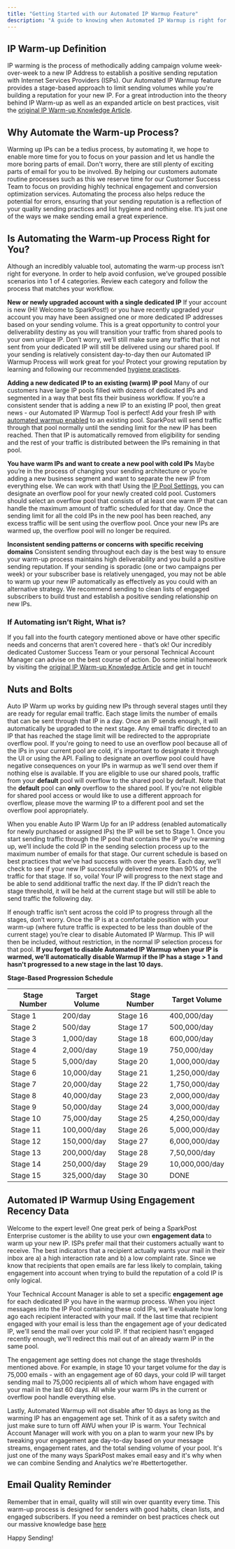 ```yaml
---
title: "Getting Started with our Automated IP Warmup Feature"
description: "A guide to knowing when Automated IP Warmup is right for you and how to use it"
---
```


## IP Warm-up Definition
IP warming is the process of methodically adding campaign volume week-over-week to a new IP Address to establish a positive sending reputation with Internet Services Providers (ISPs). Our Automated IP Warmup feature provides a stage-based approach to limit sending volumes while you're building a reputation for your new IP. For a great introduction into the theory behind IP Warm-up as well as an expanded article on best practices, visit the [original IP Warm-up Knowledge Article](https://www.sparkpost.com/docs/deliverability/ip-warm-up-overview/).


## Why Automate the Warm-up Process?
Warming up IPs can be a tedius process, by automating it, we hope to enable more time for you to focus on your passion and let us handle the more boring parts of email. Don't worry, there are still plenty of exciting parts of email for you to be involved. By helping our customers automate routine processes such as this we reserve time for our Customer Success Team to focus on providing highly technical engagement and conversion optimization services. Automating the process also helps reduce the potential for errors, ensuring that your sending reputation is a reflection of your quality sending practices and list hygiene and nothing else. It’s just one of the ways we make sending email a great experience. 


## Is Automating the Warm-up Process Right for You?
Although an incredibly valuable tool, automating the warm-up process isn’t right for everyone. In order to help avoid confusion, we’ve grouped possible scenarios into 1 of 4 categories. Review each category and follow the process that matches your workflow. 

**New or newly upgraded account with a single dedicated IP**
If your account is new (Hi! Welcome to SparkPost!) or you have recently upgraded your account you may have been assigned one or more dedicated IP addresses based on your sending volume. This is a great opportunity to control your deliverability destiny as  you will transition your traffic from shared pools to your own unique IP. Don’t worry, we’ll still make sure any traffic that is not sent from your dedicated IP will still be delivered using our shared pool. If your sending is relatively consistent day-to-day then our Automated IP Warmup Process will work great for you! Protect your growing reputation by learning and following our recommended [hygiene practices](https://www.sparkpost.com/blog/weekly-digest-024/).

**Adding a new dedicated IP to an existing (warm) IP pool** 
Many of our customers have large IP pools filled with dozens of dedicated IPs and segmented in a way that best fits their business workflow. If you’re a consistent sender that is adding a new IP to an existing IP pool, then great news - our Automated IP Warmup Tool is perfect! Add your fresh IP with [automated warmup enabled](https://developers.sparkpost.com/api/sending-ips) to an existing pool. SparkPost will send traffic through that pool normally until the sending limit for the new IP has been reached. Then that IP is automatically removed from eligibility for sending and the rest of your traffic is distributed between the IPs remaining in that pool. 

**You have warm IPs and want to create a new pool with cold IPs**
Maybe you’re in the process of changing your sending architecture or you’re adding a new business segment and want to separate the new IP from everything else. We can work with that! Using the [IP Pool Settings](https://developers.sparkpost.com/api/ip-pools/), you can designate an overflow pool for your newly created cold pool. Customers should select an overflow pool that consists of at least one warm IP that can handle the maximum amount of traffic scheduled for that day. Once the sending limit for all the cold IPs in the new pool has been reached, any excess traffic will be sent using the overflow pool. Once your new IPs are warmed up, the overflow pool will no longer be required. 

**Inconsistent sending patterns or concerns with specific receiving domains**
Consistent sending throughout each day is the best way to ensure your warm-up process maintains high deliverability and you build a positive sending reputation. If your sending is sporadic (one or two campaigns per week) or your subscriber base is relatively unengaged, you may not be able to warm up your new IP automatically as effectively as you could with an alternative strategy. We recommend sending to clean lists of engaged subscribers to build trust and establish a positive sending relationship on new IPs. 

### If Automating isn’t Right, What is? 
If you fall into the fourth category mentioned above or have other specific needs and concerns that aren’t covered here - that’s ok! Our incredibly dedicated Customer Success Team or your personal Technical Account Manager can advise on the best course of action. Do some initial homework by visiting the [original IP Warm-up Knowledge Article](https://www.sparkpost.com/docs/deliverability/ip-warm-up-overview/) and get in touch!


## Nuts and Bolts
Auto IP Warm up works by guiding new IPs through several stages until they are ready for regular email traffic. Each stage limits the number of emails that can be sent through that IP in a day. Once an IP sends enough, it will automatically be upgraded to the next stage. Any email traffic directed to an IP that has reached the stage limit will be redirected to the appropriate overflow pool. If you're going to need to use an overflow pool because all of the IPs in your current pool are cold, it's important to designate it through the UI or using the API. Failing to designate an overflow pool could have negative consequences on your IPs in warmup as we'll send over them if nothing else is available. If you are eligible to use our shared pools, traffic from your **default** pool will overflow to the shared pool by default. Note that the **default** pool can **only** overflow to the shared pool. If you're not eligible for shared pool access or would like to use a different approach for overflow, please move the warming IP to a different pool and set the overflow pool appropriately. 

When you enable Auto IP Warm Up for an IP address (enabled automatically for newly purchased or assigned IPs) the IP will be set to Stage 1. Once you start sending traffic through the IP pool that contains the IP you're warming up, we’ll include the cold IP in the sending selection process up to the maximum number of emails for that stage. Our current schedule is based on best practices that we’ve had success with over the years. Each day, we’ll check to see if your new IP successfully delivered more than 90% of the traffic for that stage. If so, voila! Your IP will progress to the next stage and be able to send additional traffic the next day. If the IP didn’t reach the stage threshold, it will be held at the current stage but will still be able to send traffic the following day. 

If enough traffic isn’t sent across the cold IP to progress through all the stages, don’t worry. Once the IP is at a comfortable position with your warm-up (where future traffic is expected to be less than double of the current stage) you’re clear to disable Automated IP Warmup. This IP will then be included, without restriction, in the normal IP selection process for that pool. **If you forget to disable Automated IP Warmup when your IP is warmed, we'll automatically disable Warmup if the IP has a stage > 1 and hasn't progressed to a new stage in the last 10 days.**



**Stage-Based Progression Schedule**

Stage Number | Target Volume | Stage Number | Target Volume 
------------ | ------------- | ------------- | -------------
Stage 1  | 200/day | Stage 16 | 400,000/day
Stage 2  | 500/day | Stage 17 | 500,000/day
Stage 3 | 1,000/day | Stage 18 | 600,000/day
Stage 4  | 2,000/day | Stage 19 | 750,000/day
Stage 5  | 5,000/day | Stage 20 | 1,000,000/day
Stage 6  | 10,000/day | Stage 21 | 1,250,000/day
Stage 7  | 20,000/day | Stage 22 | 1,750,000/day
Stage 8  | 40,000/day | Stage 23 | 2,000,000/day
Stage 9  | 50,000/day | Stage 24 | 3,000,000/day
Stage 10  | 75,000/day | Stage 25 | 4,250,000/day
Stage 11  | 100,000/day | Stage 26 | 5,000,000/day
Stage 12  | 150,000/day | Stage 27 | 6,000,000/day
Stage 13  | 200,000/day | Stage 28 | 7,50,000/day
Stage 14  | 250,000/day | Stage 29 | 10,000,000/day
Stage 15  | 325,000/day | Stage 30 | DONE



## Automated IP Warmup Using Engagement Recency Data
Welcome to the expert level! One great perk of being a SparkPost Enterprise customer is the ability to use your own **engagement data** to warm up your new IP. ISPs prefer mail that their customers actually want to receive. The best indicators that a recipient actually wants your mail in their inbox are a) a high interaction rate and b) a low complaint rate. Since we know that recipients that open emails are far less likely to complain, taking engagement into account when trying to build the reputation of a cold IP is only logical. 

Your Technical Account Manager is able to set a specific **engagement age** for each dedicated IP you have in the warmup process. When you inject messages into the IP Pool containing these cold IPs, we'll evaluate how long ago each recipient interacted with your mail. If the last time that recipient engaged with your email is less than the engagement age of your dedicated IP, we'll send the mail over your cold IP. If that recipient hasn't engaged recently enough, we'll redirect this mail out of an already warm IP in the same pool. 

The engagement age setting does not change the stage thresholds mentioned above. For example, in stage 10 your target volume for the day is 75,000 emails - with an engagement age of 60 days, your cold IP will target sending mail to 75,000 recipients all of which whom have engaged with your mail in the last 60 days. All while your warm IPs in the current or overflow pool handle everything else. 

Lastly, Automated Warmup will not disable after 10 days as long as the warming IP has an engagement age set. Think of it as a safety switch and just make sure to turn off AWU when your IP is warm. Your Technical Account Manager will work with you on a plan to warm your new IPs by tweaking your engagement age day-to-day based on your message streams, engagement rates, and the total sending volume of your pool. It's just one of the many ways SparkPost makes email easy and it's why when we can combine Sending and Analytics we're #bettertogether.  

## Email Quality Reminder
Remember that in email, quality will still win over quantity every time. This warm-up process is designed for senders with good habits, clean lists, and engaged subscribers. If you need a reminder on best practices check out our massive knowledge base [here](https://www.sparkpost.com/academy/)

Happy Sending!
